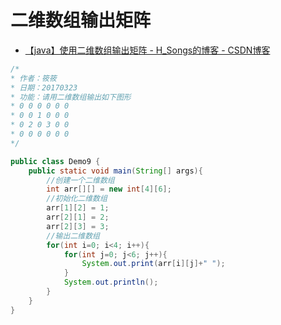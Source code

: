 

# 二维数组输出矩阵

* [【java】使用二维数组输出矩阵 - H_Songs的博客 - CSDN博客 ](http://blog.csdn.net/h_songs/article/details/65440787)

```java
/* 
* 作者：筱筱 
* 日期：20170323 
* 功能：请用二维数组输出如下图形 
* 0 0 0 0 0 0 
* 0 0 1 0 0 0 
* 0 2 0 3 0 0 
* 0 0 0 0 0 0 
*/

public class Demo9 {
    public static void main(String[] args){
        //创建一个二维数组
        int arr[][] = new int[4][6];
        //初始化二维数组
        arr[1][2] = 1;
        arr[2][1] = 2;
        arr[2][3] = 3;
        //输出二维数组
        for(int i=0; i<4; i++){
            for(int j=0; j<6; j++){
                System.out.print(arr[i][j]+" ");    
            }
            System.out.println();   
        }
    }
}
```